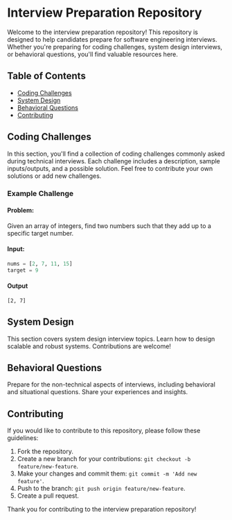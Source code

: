 # Interview Preparation Repository

Welcome to the interview preparation repository! This repository is designed to help candidates prepare for software engineering interviews. Whether you're preparing for coding challenges, system design interviews, or behavioral questions, you'll find valuable resources here.

## Table of Contents

- [Coding Challenges](#coding-challenges)
- [System Design](#system-design)
- [Behavioral Questions](#behavioral-questions)
- [Contributing](#contributing)

## Coding Challenges

In this section, you'll find a collection of coding challenges commonly asked during technical interviews. Each challenge includes a description, sample inputs/outputs, and a possible solution. Feel free to contribute your own solutions or add new challenges.

### Example Challenge

#### Problem:

Given an array of integers, find two numbers such that they add up to a specific target number.

#### Input:

```python
nums = [2, 7, 11, 15]
target = 9
```

#### Output

```
[2, 7]
```

## System Design

This section covers system design interview topics. Learn how to design scalable and robust systems. Contributions are welcome!


## Behavioral Questions

Prepare for the non-technical aspects of interviews, including behavioral and situational questions. Share your experiences and insights.


## Contributing

If you would like to contribute to this repository, please follow these guidelines:

1. Fork the repository.
2. Create a new branch for your contributions: `git checkout -b feature/new-feature`.
3. Make your changes and commit them: `git commit -m 'Add new feature'`.
4. Push to the branch: `git push origin feature/new-feature`.
5. Create a pull request.

Thank you for contributing to the interview preparation repository!
